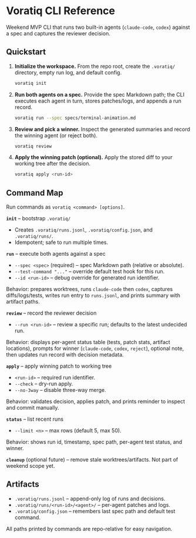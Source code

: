 # Voratiq CLI Reference

Weekend MVP CLI that runs two built-in agents (`claude-code`, `codex`) against a spec and captures the reviewer decision.

## Quickstart

1. **Initialize the workspace.** From the repo root, create the `.voratiq/` directory, empty run log, and default config.

   ```bash
   voratiq init
   ```

2. **Run both agents on a spec.** Provide the spec Markdown path; the CLI executes each agent in turn, stores patches/logs, and appends a run record.

   ```bash
   voratiq run --spec specs/terminal-animation.md
   ```

3. **Review and pick a winner.** Inspect the generated summaries and record the winning agent (or reject both).

   ```bash
   voratiq review
   ```

4. **Apply the winning patch (optional).** Apply the stored diff to your working tree after the decision.

   ```bash
   voratiq apply <run-id>
   ```

## Command Map

Run commands as `voratiq <command> [options]`.

**`init`** – bootstrap `.voratiq/`

- Creates `.voratiq/runs.jsonl`, `.voratiq/config.json`, and `.voratiq/runs/`.
- Idempotent; safe to run multiple times.

**`run`** – execute both agents against a spec

- `--spec <spec>` (required) – spec Markdown path (relative or absolute).
- `--test-command "..."` – override default test hook for this run.
- `--id <run-id>` – debug override for generated run identifier.

Behavior: prepares worktrees, runs `claude-code` then `codex`, captures diffs/logs/tests, writes run entry to `runs.jsonl`, and prints summary with artifact paths.

**`review`** – record the reviewer decision

- `--run <run-id>` – review a specific run; defaults to the latest undecided run.

Behavior: displays per-agent status table (tests, patch stats, artifact locations), prompts for winner (`claude-code`, `codex`, `reject`), optional note, then updates run record with decision metadata.

**`apply`** – apply winning patch to working tree

- `<run-id>` – required run identifier.
- `--check` – dry-run apply.
- `--no-3way` – disable three-way merge.

Behavior: validates decision, applies patch, and prints reminder to inspect and commit manually.

**`status`** – list recent runs

- `--limit <n>` – max rows (default 5, max 50).

Behavior: shows run id, timestamp, spec path, per-agent test status, and winner.

**`cleanup`** (optional future) – remove stale worktrees/artifacts. Not part of weekend scope yet.

## Artifacts

- `.voratiq/runs.jsonl` – append-only log of runs and decisions.
- `.voratiq/runs/<run-id>/<agent>/` – per-agent patches and logs.
- `.voratiq/config.json` – remembers last spec path and default test command.

All paths printed by commands are repo-relative for easy navigation.
